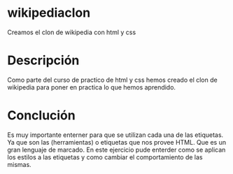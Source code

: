 # wikipediaclon
Creamos el clon de wikipedia con html y css

# Descripción
Como parte del curso de practico de html y css hemos creado el clon de wikipedia para poner en practica lo que hemos aprendido.

# Conclución

Es muy importante enterner para que se utilizan cada una de las etiquetas. Ya que son las (herramientas) o etiquetas que nos provee HTML. Que es un gran lenguaje de marcado. En este ejercicio pude enterder como se aplican los estilos a las etiquetas y como cambiar el comportamiento de las mismas.